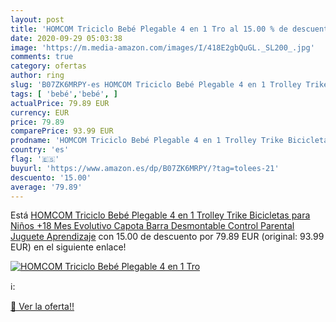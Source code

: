 ```yaml
---
layout: post
title: 'HOMCOM Triciclo Bebé Plegable 4 en 1 Tro al 15.00 % de descuento'
date: 2020-09-29 05:03:38
image: 'https://m.media-amazon.com/images/I/418E2gbQuGL._SL200_.jpg'
comments: true
category: ofertas
author: ring
slug: 'B07ZK6MRPY-es HOMCOM Triciclo Bebé Plegable 4 en 1 Trolley Trike...'
tags: [ 'bebé','bebé', ]
actualPrice: 79.89 EUR
currency: EUR
price: 79.89
comparePrice: 93.99 EUR
prodname: 'HOMCOM Triciclo Bebé Plegable 4 en 1 Trolley Trike Bicicletas para Niños +18 Mes Evolutivo Capota Barra Desmontable Control Parental Juguete Aprendizaje'
country: 'es'
flag: '🇪🇸'
buyurl: 'https://www.amazon.es/dp/B07ZK6MRPY/?tag=tolees-21'
descuento: '15.00'
average: '79.89'
---
```


Está [HOMCOM Triciclo Bebé Plegable 4 en 1 Trolley Trike Bicicletas para Niños +18 Mes Evolutivo Capota Barra Desmontable Control Parental Juguete Aprendizaje](https://www.amazon.es/dp/B07ZK6MRPY/?tag=tolees-21) con 15.00 de descuento por 79.89 EUR (original: 93.99 EUR) en el siguiente enlace!

[![HOMCOM Triciclo Bebé Plegable 4 en 1 Tro](https://m.media-amazon.com/images/I/418E2gbQuGL._SL200_.jpg)](https://www.amazon.es/dp/B07ZK6MRPY/?tag=tolees-21)

ℹ️:


[🛒 Ver la oferta!!](https://www.amazon.es/dp/B07ZK6MRPY/?tag=tolees-21)
